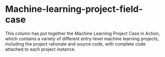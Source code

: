 # Machine-learning-project-field-case
This column has put together the Machine Learning Project Case in Action, which contains a variety of different entry-level machine learning projects, including the project rationale and source code, with complete code attached to each project instance.
